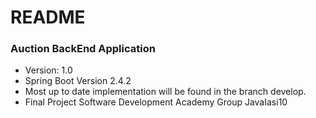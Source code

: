 # README

### Auction BackEnd Application
* Version: 1.0
* Spring Boot Version 2.4.2
* Most up to date implementation will be found in the branch develop.
* Final Project Software Development Academy Group JavaIasi10